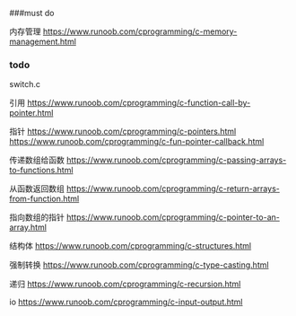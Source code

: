 ###must do

内存管理
https://www.runoob.com/cprogramming/c-memory-management.html


### todo
switch.c

引用
https://www.runoob.com/cprogramming/c-function-call-by-pointer.html

指针
https://www.runoob.com/cprogramming/c-pointers.html
https://www.runoob.com/cprogramming/c-fun-pointer-callback.html

传递数组给函数
https://www.runoob.com/cprogramming/c-passing-arrays-to-functions.html

从函数返回数组
https://www.runoob.com/cprogramming/c-return-arrays-from-function.html

指向数组的指针
https://www.runoob.com/cprogramming/c-pointer-to-an-array.html

结构体
https://www.runoob.com/cprogramming/c-structures.html

强制转换
https://www.runoob.com/cprogramming/c-type-casting.html

递归
https://www.runoob.com/cprogramming/c-recursion.html

io
https://www.runoob.com/cprogramming/c-input-output.html











